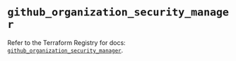 # `github_organization_security_manager`

Refer to the Terraform Registry for docs: [`github_organization_security_manager`](https://registry.terraform.io/providers/integrations/github/6.5.0/docs/resources/organization_security_manager).
